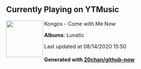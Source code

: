 ## Currently Playing on YTMusic

[<img align="left" width="100" src="https://lh3.googleusercontent.com/ghX-i25jiFe7OaZl74B8tSZrnUm9B9IdAncfqzX9pz-B9rVr8bfNfG3HUj-4Lhk99B7_KKQnHnwDWsgb">](https://music.youtube.com/channel/UCa-eC6HHF4wFVB0bXM9vk1w)

Kongos - Come with Me Now

**Albums**: Lunatic

Last updated at 08/14/2020 15:50

#### Generated with [20chan/github-now](https://github.com/20chan/github-now)


<!--
**20chan/20chan** is a ✨ _special_ ✨ repository because its `README.md` (this file) appears on your GitHub profile.

Here are some ideas to get you started:

- 🔭 I’m currently working on ...
- 🌱 I’m currently learning ...
- 👯 I’m looking to collaborate on ...
- 🤔 I’m looking for help with ...
- 💬 Ask me about ...
- 📫 How to reach me: ...
- 😄 Pronouns: ...
- ⚡ Fun fact: ...
-->

